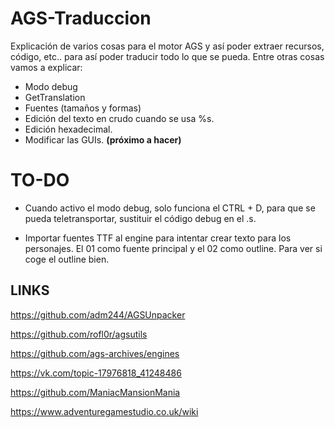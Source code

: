 # AGS-Traduccion
Explicación de varios cosas para el motor AGS y así poder extraer recursos, código, etc.. para así poder traducir todo lo que se pueda.
Entre otras cosas vamos a explicar:
- Modo debug
- GetTranslation
- Fuentes (tamaños y formas)
- Edición del texto en crudo cuando se usa %s.
- Edición hexadecimal.
- Modificar las GUIs. **(próximo a hacer)**

# TO-DO
- Cuando activo el modo debug, solo funciona el CTRL + D, para que se pueda teletransportar, sustituir el código debug en el .s.

- Importar fuentes TTF al engine para intentar crear texto para los personajes. El 01 como fuente principal y el 02 como outline. Para ver si coge el outline bien.

## LINKS
https://github.com/adm244/AGSUnpacker

https://github.com/rofl0r/agsutils

https://github.com/ags-archives/engines

https://vk.com/topic-17976818_41248486

https://github.com/ManiacMansionMania

https://www.adventuregamestudio.co.uk/wiki
